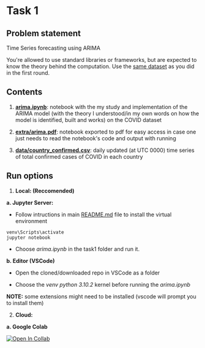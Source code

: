 # Task 1

## Problem statement
Time Series forecasting using ARIMA

You're allowed to use standard libraries or frameworks, but are expected to know the theory behind the computation. Use the [same dataset](https://github.com/majimearun/covid-analysis/blob/main/data/country_confirmed.csv) as you did in the first round.

## Contents

1. **[arima.ipynb](https://github.com/majimearun/crux-round3-tasks/blob/main/task1/arima.ipynb)**: notebook with the my study and implementation of the ARIMA model (with the theory I understood/in my own words on how the model is identified, built and works) on the COVID dataset

2. **[extra/arima.pdf](https://github.com/majimearun/crux-round3-tasks/blob/main/task1/extra/arima.pdf)**: notebook exported to pdf for easy access in case one just needs to read the notebook's code and output with running

3. **[data/country_confirmed.csv](https://github.com/majimearun/crux-round3-tasks/blob/main/task1/data/country_confirmed.csv)**: daily updated (at UTC 0000) time series of total confirmed cases of COVID in each country 

## Run options

1. **Local: (Reccomended)**

**a. Jupyter Server:**

- Follow intructions in main [README.md](https://github.com/majimearun/crux-round3-tasks/blob/main/README.md) file to install the virtual environment

```
venv\Scripts\activate
jupyter notebook
```

- Choose *arima.ipynb* in the task1 folder and run it.


**b. Editor (VSCode)**

- Open the cloned/downloaded repo in VSCode as a folder

- Choose the *venv python 3.10.2* kernel before running the *arima.ipynb*

**NOTE:** some extensions might need to be installed (vscode will prompt you to install them) 

2. **Cloud:**

**a. Google Colab**

[![Open In Collab](https://colab.research.google.com/assets/colab-badge.svg)]()
